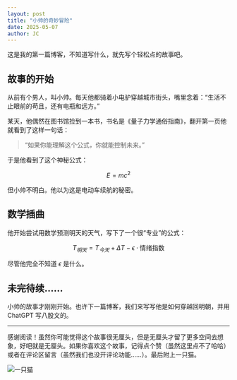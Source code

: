 ```yaml
---
layout: post
title: "小帅的奇妙冒险"
date: 2025-05-07
author: JC
---
```


这是我的第一篇博客，不知道写什么，就先写个轻松点的故事吧。

## 故事的开始

从前有个男人，叫小帅。每天他都骑着小电驴穿越城市街头，嘴里念着：“生活不止眼前的苟且，还有电瓶和远方。”

某天，他偶然在图书馆捡到一本书，书名是《量子力学通俗指南》，翻开第一页他就看到了这样一句话：

> “如果你能理解这个公式，你就能控制未来。”

于是他看到了这个神秘公式：

$$
E = mc^2
$$

但小帅不明白。他以为这是电动车续航的秘密。

## 数学插曲

他开始尝试用数学预测明天的天气，写下了一个很“专业”的公式：

$$
T_{明天} = T_{今天} + \Delta T - \epsilon \cdot \text{情绪指数}
$$

尽管他完全不知道 $\epsilon$ 是什么。

## 未完待续……

小帅的故事才刚刚开始。也许下一篇博客，我们来写写他是如何穿越回明朝，并用 ChatGPT 写八股文的。

---

感谢阅读！虽然你可能觉得这个故事很无厘头，但是无厘头才留了更多空间去想象，好吧就是无厘头。如果你喜欢这个故事，记得点个赞（虽然这里点不了哈哈）或者在评论区留言（虽然我们也没开评论功能……）。最后附上一只猫。

![一只猫](/assets/images/cat2.jpg)


